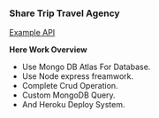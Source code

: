 ### Share Trip Travel Agency
[Example API](https://sleepy-garden-44797.herokuapp.com/services "Example API")

**Here Work Overview**
- Use Mongo DB Atlas For Database.
- Use Node express freamwork.
- Complete Crud Operation.
- Custom MongoDB Query.
- And Heroku Deploy System.